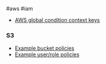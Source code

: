 #aws #iam

* [AWS global condition context keys](https://docs.aws.amazon.com/IAM/latest/UserGuide/reference_policies_condition-keys.html)

### S3
* [Example bucket policies](https://docs.aws.amazon.com/AmazonS3/latest/userguide/example-bucket-policies.html)
* [Example user/role policies](https://docs.aws.amazon.com/AmazonS3/latest/userguide/example-policies-s3.html)